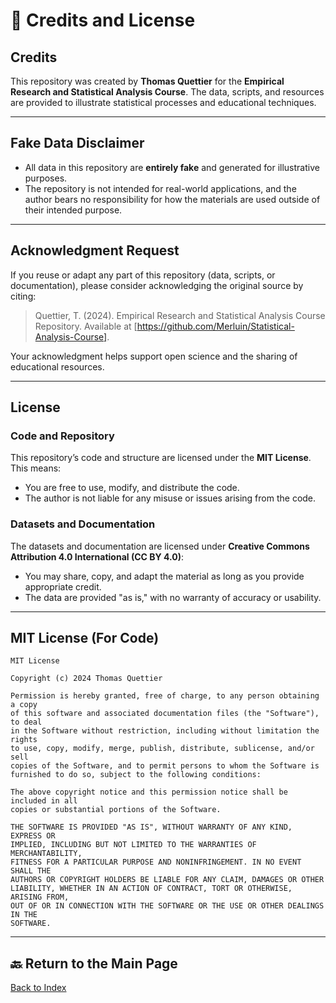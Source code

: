 # 📜 **Credits and License**

## **Credits**
This repository was created by **Thomas Quettier** for the **Empirical Research and Statistical Analysis Course**. The data, scripts, and resources are provided to illustrate statistical processes and educational techniques.

---

## **Fake Data Disclaimer**
- All data in this repository are **entirely fake** and generated for illustrative purposes.
- The repository is not intended for real-world applications, and the author bears no responsibility for how the materials are used outside of their intended purpose.

---

## **Acknowledgment Request**
If you reuse or adapt any part of this repository (data, scripts, or documentation), please consider acknowledging the original source by citing:

> Quettier, T. (2024). Empirical Research and Statistical Analysis Course Repository. Available at [https://github.com/Merluin/Statistical-Analysis-Course].

Your acknowledgment helps support open science and the sharing of educational resources.

---

## **License**

### **Code and Repository**
This repository’s code and structure are licensed under the **MIT License**. This means:
- You are free to use, modify, and distribute the code.
- The author is not liable for any misuse or issues arising from the code.

### **Datasets and Documentation**
The datasets and documentation are licensed under **Creative Commons Attribution 4.0 International (CC BY 4.0)**:
- You may share, copy, and adapt the material as long as you provide appropriate credit.
- The data are provided "as is," with no warranty of accuracy or usability.

---

## **MIT License (For Code)**
```
MIT License

Copyright (c) 2024 Thomas Quettier

Permission is hereby granted, free of charge, to any person obtaining a copy
of this software and associated documentation files (the "Software"), to deal
in the Software without restriction, including without limitation the rights
to use, copy, modify, merge, publish, distribute, sublicense, and/or sell
copies of the Software, and to permit persons to whom the Software is
furnished to do so, subject to the following conditions:

The above copyright notice and this permission notice shall be included in all
copies or substantial portions of the Software.

THE SOFTWARE IS PROVIDED "AS IS", WITHOUT WARRANTY OF ANY KIND, EXPRESS OR
IMPLIED, INCLUDING BUT NOT LIMITED TO THE WARRANTIES OF MERCHANTABILITY,
FITNESS FOR A PARTICULAR PURPOSE AND NONINFRINGEMENT. IN NO EVENT SHALL THE
AUTHORS OR COPYRIGHT HOLDERS BE LIABLE FOR ANY CLAIM, DAMAGES OR OTHER
LIABILITY, WHETHER IN AN ACTION OF CONTRACT, TORT OR OTHERWISE, ARISING FROM,
OUT OF OR IN CONNECTION WITH THE SOFTWARE OR THE USE OR OTHER DEALINGS IN THE
SOFTWARE.
```

---

## 🔙 **Return to the Main Page**  
[Back to Index](index.md)
